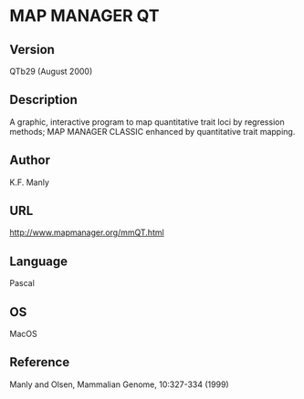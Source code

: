 # MAP MANAGER QT

## Version
QTb29 (August 2000)

## Description
A graphic, interactive program to map quantitative trait loci by regression methods; MAP MANAGER CLASSIC enhanced by quantitative trait mapping.

## Author
K.F. Manly

## URL
http://www.mapmanager.org/mmQT.html

## Language
Pascal

## OS
MacOS

## Reference
Manly and Olsen, Mammalian Genome, 10:327-334 (1999)